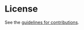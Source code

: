 # License

See the
[guidelines for contributions](https://github.com/buraglio/rfc6296-bis/blob/main/CONTRIBUTING.md).

